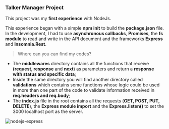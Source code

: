 ### Talker Manager Project

This project was my **first experience** with NodeJs.

This experience began with a simple **npm init** to build the **package.json** file. In the development, I had to use **asynchronous callbacks**, **Promises**, the **fs module** to read and write in the API document and the frameworks **Express** and **Insomnia.Rest**. 


> Where can you can find my codes?
- The **middlewares** directory contains all the functions that receive **(request, response** and **next**) as parameters and return a **response with status and specific data**;
- Inside the same directory you will find another directory called **validations** which contains some functions whose logic could be used in more than one part of the code to validate information received in **req.headers and req.body**;
- The **index.js** file in the root contains all the requests (**GET, POST, PUT, DELETE**), the **Express module import** and the **Express.listen()** to set the 3000 localhost port as the server. 


<img src="https://miro.medium.com/max/1051/1*vHw6ENUfu71KHiyTm0BtUA.png" alt="nodejs-express" size="500" />
